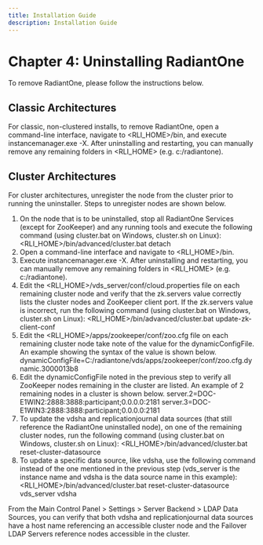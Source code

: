 ```yaml
---
title: Installation Guide
description: Installation Guide
---
```


# Chapter 4: Uninstalling RadiantOne

To remove RadiantOne, please follow the instructions below.

## Classic Architectures

For classic, non-clustered installs, to remove RadiantOne, open a command-line interface,
navigate to <RLI_HOME>/bin, and execute instancemanager.exe -X. After uninstalling and
restarting, you can manually remove any remaining folders in <RLI_HOME> (e.g. c:/radiantone).

## Cluster Architectures

For cluster architectures, unregister the node from the cluster prior to running the uninstaller.
Steps to unregister nodes are shown below.

1. On the node that is to be uninstalled, stop all RadiantOne Services (except for ZooKeeper) and any running tools and execute the following command (using cluster.bat on Windows, cluster.sh on Linux):
    <RLI_HOME>/bin/advanced/cluster.bat detach
2. Open a command-line interface and navigate to <RLI_HOME>/bin.
3. Execute instancemanager.exe -X. After uninstalling and restarting, you can manually remove any remaining folders in <RLI_HOME> (e.g. c:/radiantone).
4. Edit the <RLI_HOME>/vds_server/conf/cloud.properties file on each remaining cluster node and verify that the zk.servers value correctly lists the cluster nodes and ZooKeeper client port. If the zk.servers value is incorrect, run the following command (using    cluster.bat on Windows, cluster.sh on Linux):
    <RLI_HOME>/bin/advanced/cluster.bat update-zk-client-conf
5. Edit the <RLI_HOME>/apps/zookeeper/conf/zoo.cfg file on each remaining cluster node take note of the value for the dynamicConfigFile. An example showing the syntax of the value is shown below.
    dynamicConfigFile=C:/radiantone/vds/apps/zookeeper/conf/zoo.cfg.dynamic.3000013b8
6. Edit the dynamicConfigFile noted in the previous step to verify all ZooKeeper nodes remaining in the cluster are listed. An example of 2 remaining nodes in a cluster is shown below.
    server.2=DOC-E1WIN2:2888:3888:participant;0.0.0.0:2181
    server.3=DOC-E1WIN3:2888:3888:participant;0.0.0.0:2181
7. To update the vdsha and replicationjournal data sources (that still reference the RadiantOne uninstalled node), on one of the remaining cluster nodes, run the following command (using cluster.bat on Windows, cluster.sh on Linux):
    <RLI_HOME>/bin/advanced/cluster.bat reset-cluster-datasource
8. To update a specific data source, like vdsha, use the following command instead of the one mentioned in the previous step (vds_server is the instance name and vdsha is the data source name in this example):
    <RLI_HOME>/bin/advanced/cluster.bat reset-cluster-datasource vds_server vdsha

From the Main Control Panel > Settings > Server Backend > LDAP Data Sources, you can verify that both vdsha and replicationjournal data sources have a host name referencing an accessible cluster node and the Failover LDAP Servers reference nodes accessible in the cluster.